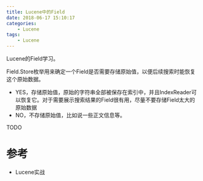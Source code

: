 ```yaml
---
title: Lucene中的Field
date: 2018-06-17 15:10:17
categories: 
	- Lucene
tags:
	- Lucene
---
```


Lucene的Field学习。

<!--more-->

Field.Store枚举用来确定一个Field是否需要存储原始值，以便后续搜索时能恢复这个原始数据。

- YES，存储原始值，原始的字符串全部被保存在索引中，并且IndexReader可以恢复它。对于需要展示搜索结果的Field很有用，尽量不要存储Field太大的原始数据
- NO，不存储原始值，比如说一些正文信息等。



TODO

# 参考

- Lucene实战

